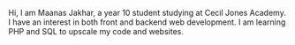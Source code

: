 Hi, I am Maanas Jakhar, a year 10 student studying at Cecil Jones Academy.
I have an interest in both front and backend web development.
I am learning PHP and SQL to upscale my code and websites.
